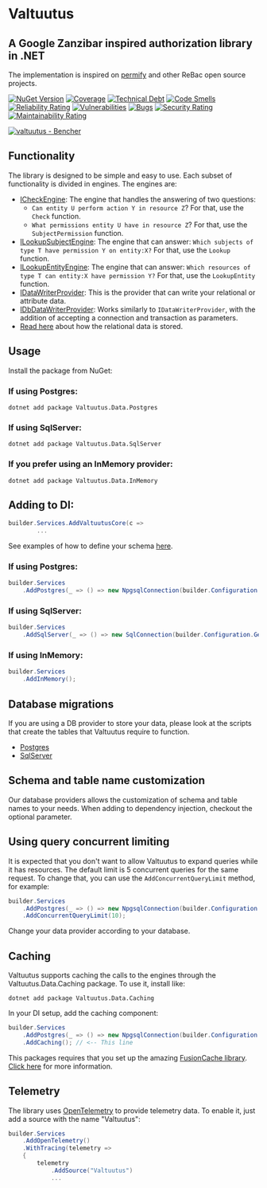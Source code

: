 # Valtuutus

## A Google Zanzibar inspired authorization library in .NET

The implementation is inspired on [permify](https://github.com/Permify/permify) and other ReBac open source projects.


[![NuGet Version](https://img.shields.io/nuget/vpre/Valtuutus.Core?logo=nuget)](https://www.nuget.org/packages?q=Valtuutus&includeComputedFrameworks=true&prerel=true&sortby=relevance)
[![Coverage](https://sonarcloud.io/api/project_badges/measure?project=valtuutus_valtuutus&metric=coverage)](https://sonarcloud.io/summary/new_code?id=valtuutus_valtuutus)
[![Technical Debt](https://sonarcloud.io/api/project_badges/measure?project=valtuutus_valtuutus&metric=sqale_index)](https://sonarcloud.io/summary/new_code?id=valtuutus_valtuutus)
[![Code Smells](https://sonarcloud.io/api/project_badges/measure?project=valtuutus_valtuutus&metric=code_smells)](https://sonarcloud.io/summary/new_code?id=valtuutus_valtuutus)
[![Reliability Rating](https://sonarcloud.io/api/project_badges/measure?project=valtuutus_valtuutus&metric=reliability_rating)](https://sonarcloud.io/summary/new_code?id=valtuutus_valtuutus)
[![Vulnerabilities](https://sonarcloud.io/api/project_badges/measure?project=valtuutus_valtuutus&metric=vulnerabilities)](https://sonarcloud.io/summary/new_code?id=valtuutus_valtuutus)
[![Bugs](https://sonarcloud.io/api/project_badges/measure?project=valtuutus_valtuutus&metric=bugs)](https://sonarcloud.io/summary/new_code?id=valtuutus_valtuutus)
[![Security Rating](https://sonarcloud.io/api/project_badges/measure?project=valtuutus_valtuutus&metric=security_rating)](https://sonarcloud.io/summary/new_code?id=valtuutus_valtuutus)
[![Maintainability Rating](https://sonarcloud.io/api/project_badges/measure?project=valtuutus_valtuutus&metric=sqale_rating)](https://sonarcloud.io/summary/new_code?id=valtuutus_valtuutus)

<a href="https://bencher.dev/perf/valtuutus?key=true&reports_per_page=4&branches_per_page=8&testbeds_per_page=8&benchmarks_per_page=8&plots_per_page=8&reports_page=1&branches_page=1&testbeds_page=1&benchmarks_page=1&plots_page=1&report=f7c35e30-f513-402c-af44-56d8c876fff3&branches=9e4cbdcf-9fee-4cd3-ada1-62aefe433145&heads=5bdd1841-0a0f-4532-84b7-87ef3d065302&testbeds=072da3db-e609-4676-99a6-5b9262df6086&benchmarks=22f44ad6-7979-4757-aa00-3286de603788%2Cd0d39808-ab7a-42f9-95fb-9193853640f3%2Cd3f76a50-964b-4526-9c33-89a38c18f474%2Cb0c2d4d2-2cae-4dfd-89d2-35b49a00b23e&measures=b549a9dd-6ff0-4525-b90a-c9e3af815580&start_time=1725897568000&end_time=1728489813000&lower_boundary=false&upper_boundary=false&clear=true"><img src="https://api.bencher.dev/v0/projects/valtuutus/perf/img?branches=9e4cbdcf-9fee-4cd3-ada1-62aefe433145&heads=5bdd1841-0a0f-4532-84b7-87ef3d065302&testbeds=072da3db-e609-4676-99a6-5b9262df6086&benchmarks=22f44ad6-7979-4757-aa00-3286de603788%2Cd0d39808-ab7a-42f9-95fb-9193853640f3%2Cd3f76a50-964b-4526-9c33-89a38c18f474%2Cb0c2d4d2-2cae-4dfd-89d2-35b49a00b23e&measures=b549a9dd-6ff0-4525-b90a-c9e3af815580&start_time=1725897568000&end_time=1728489813000" title="valtuutus" alt="valtuutus - Bencher" /></a>

## Functionality
The library is designed to be simple and easy to use. Each subset of functionality is divided in engines. The engines are:
- [ICheckEngine](src/Valtuutus.Core/Engines/Check/ICheckEngine.cs): The engine that handles the answering of two questions:
  - `Can entity U perform action Y in resource Z`? For that, use the `Check` function.
  - `What permissions entity U have in resource Z`? For that, use the `SubjectPermission` function.
- [ILookupSubjectEngine](src/Valtuutus.Core/Engines/LookupSubject/ILookupSubjectEngine.cs): The engine that can answer: `Which subjects of type T have permission Y on entity:X?` For that, use the `Lookup` function.
- [ILookupEntityEngine](src/Valtuutus.Core/Engines/LookupEntity/ILookupEntityEngine.cs): The engine that can answer: `Which resources of type T can entity:X have permission Y?` For that, use the `LookupEntity` function.
- [IDataWriterProvider](src/Valtuutus.Core/Data/IDataWriterProvider.cs): This is the provider that can write your relational or attribute data.
- [IDbDataWriterProvider](src/Valtuutus.Data.Db/IDbDataWriterProvider.cs): Works similarly to `IDataWriterProvider`, with the addition of accepting a connection and transaction as parameters.
- [Read here](Storing%20Data.md) about how the relational data is stored.

## Usage
Install the package from NuGet:

### If using Postgres:
```shell
dotnet add package Valtuutus.Data.Postgres
```

### If using SqlServer:
```shell
dotnet add package Valtuutus.Data.SqlServer
```

### If you prefer using an InMemory provider:
```shell
dotnet add package Valtuutus.Data.InMemory
```

## Adding to DI:
```csharp
builder.Services.AddValtuutusCore(c =>
        ... 
```
See examples of how to define your schema [here](Modeling%20Authorization.md).

### If using Postgres:
```csharp
builder.Services
    .AddPostgres(_ => () => new NpgsqlConnection(builder.Configuration.GetConnectionString("PostgresDb")!));
```

### If using SqlServer:
```csharp
builder.Services
    .AddSqlServer(_ => () => new SqlConnection(builder.Configuration.GetConnectionString("SqlServerDb")!));
```

### If using InMemory:
```csharp
builder.Services
    .AddInMemory();
```

## Database migrations
If you are using a DB provider to store your data, please look at the scripts that create the tables that Valtuutus require to function.
- [Postgres](src/Valtuutus.Data.Postgres/Database/migrations/20240221201712_initial.sql)
- [SqlServer](src/Valtuutus.Data.SqlServer/Database/migrations/20240224120604_initial.sql)

## Schema and table name customization
Our database providers allows the customization of schema and table names to your needs. When adding to dependency injection, checkout the optional parameter.

## Using query concurrent limiting
It is expected that you don't want to allow Valtuutus to expand queries while it has resources. The default limit is 5 concurrent queries for the same request. To change that, you can use the `AddConcurrentQueryLimit` method, for example:
```csharp
builder.Services
    .AddPostgres(_ => () => new NpgsqlConnection(builder.Configuration.GetConnectionString("PostgresDb")!)) // Replace this with any provider you want
    .AddConcurrentQueryLimit(10);
```
Change your data provider according to your database.

## Caching
Valtuutus supports caching the calls to the engines through the Valtuutus.Data.Caching package.
To use it, install like:
```shell
dotnet add package Valtuutus.Data.Caching
```
In your DI setup, add the caching component:
```csharp
builder.Services
    .AddPostgres(_ => () => new NpgsqlConnection(builder.Configuration.GetConnectionString("PostgresDb")!)) // Replace this with any provider you want
    .AddCaching(); // <-- This line
```

This packages requires that you set up the amazing [FusionCache library](https://github.com/ZiggyCreatures/FusionCache).
[Click here](Caching.md) for more information.

## Telemetry
The library uses [OpenTelemetry](https://opentelemetry.io/) to provide telemetry data. To enable it, just add a source with the name "Valtuutus":
```csharp
builder.Services
    .AddOpenTelemetry()
    .WithTracing(telemetry =>
    {
        telemetry
            .AddSource("Valtuutus")
            ...
```
